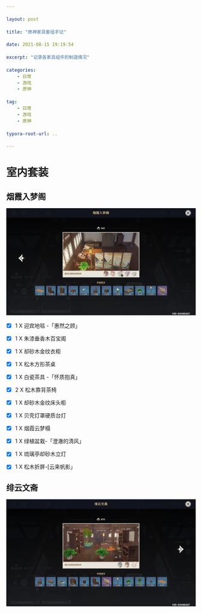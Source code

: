 ```yaml
---

layout: post

title: "原神家具套组手记"

date: 2021-08-15 19:19:54

excerpt: "记录各家具组件的制造情况"

categories: 
	- 日常
	- 游戏
	- 原神

tag: 
	- 日常
	- 游戏
	- 原神

typora-root-url: ..

---
```




# 室内套装

## 烟霞入梦阁

![image-20210815192037463](/images/posts/yuanshen/image-20210815192037463.png)

- [x] 1 X 迎宾地毯 -「惠然之顾」
- [x] 1 X 朱漆垂香木百宝阁
- [x] 1 X 却砂木金纹衣柜
- [x] 1 X 松木方形茶桌
- [x] 1 X 白瓷茶具 -「怀质抱真」
- [x] 2 X 松木靠背茶椅
- [x] 1 X 却砂木金纹床头柜
- [x] 1 X 贝壳灯罩硬质台灯
- [x] 1 X 烟霞云梦榻
- [x] 1 X 绿植盆栽-「澄澈的清风」
- [x] 1 X 琉璃亭却砂木立灯
- [x] 1 X 松木折屏-[云来帆影」



## 绯云文斋

![image-20210815193308274](/images/posts/yuanshen/image-20210815193308274.png)

